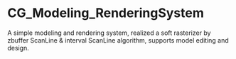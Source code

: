 # CG_Modeling_RenderingSystem
A simple modeling and rendering system, realized a soft rasterizer by zbuffer ScanLine &amp; interval ScanLine algorithm, supports model editing and design.
